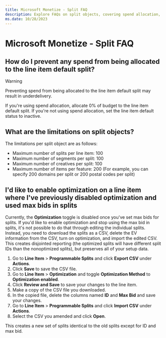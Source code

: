 ```yaml
---
title: Microsoft Monetize - Split FAQ
description: Explore FAQs on split objects, covering spend allocation, limitations, and optimize line items with prior max bids using CSV export/import.
ms.date: 10/28/2023
---
```


# Microsoft Monetize - Split FAQ

## How do I prevent any spend from being allocated to the line item default split?

> [!WARNING]
> Preventing spend from being allocated to the line item default split may result in underdelivery.

If you're using spend allocation, allocate 0% of budget to the line item default split. If you're not using spend allocation, set the line item default status to inactive.

## What are the limitations on split objects?

The limitations per split object are as follows:

- Maximum number of splits per line item: 100
- Maximum number of segments per split: 100
- Maximum number of creatives per split: 100
- Maximum number of items per feature: 200 (For example, you can specify
  200 domains per split or 200 postal codes per split)

## I'd like to enable optimization on a line item where I've previously disabled optimization and used max bids in splits

Currently, the **Optimization** toggle is disabled once you've set max bids for splits. If you'd like to enable optimization and stop using the max bid in splits, it's not possible to do that through editing the individual splits. Instead, you need to download the splits as a CSV, delete the EV information from the CSV, turn on optimization, and import the edited CSV. This creates disjointed reporting (the optimized splits will have different split IDs than the nonoptimized splits), but preserves all of your setup data.

1. Go to **Line Item** \> **Programmable Splits** and click **Export CSV** under **Actions**.
1. Click **Save** to save the CSV file.
1. Go to **Line Item** \> **Optimization** and toggle **Optimization Method** to **Optimization enabled**.
1. Click **Review and Save** to save your changes to the line item.
1. Make a copy of the CSV file you downloaded.
1. In the copied file, delete the columns named **ID** and **Max Bid** and save your changes.
1. Go to **Line Item** \> **Programmable Splits** and click **Import CSV** under **Actions**.
1. Select the CSV you amended and click **Open**.

This creates a new set of splits identical to the old splits except for ID and max bid.
